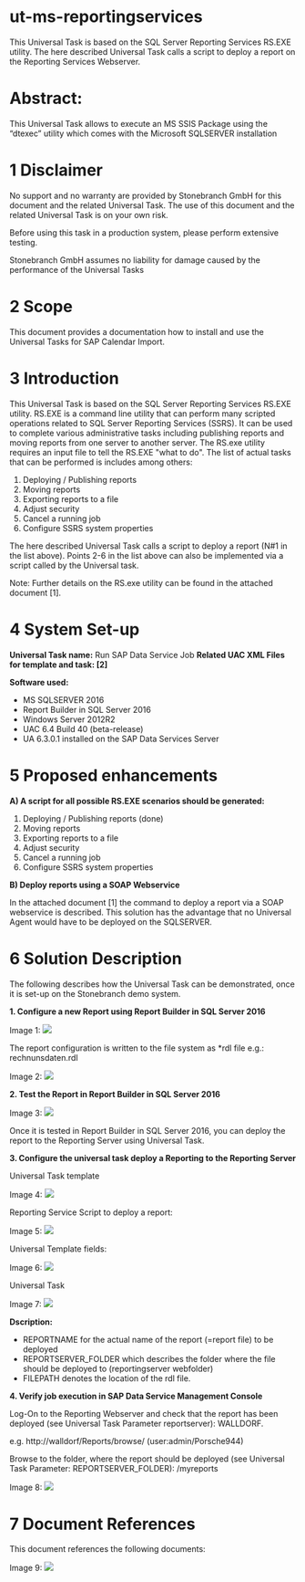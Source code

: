 # ut-ms-reportingservices
This Universal Task is based on the SQL Server Reporting Services RS.EXE utility. The here described Universal Task calls a script to 
deploy a report on the Reporting Services Webserver.

# Abstract:
This Universal Task allows to execute an MS SSIS Package using the “dtexec” utility which comes with the Microsoft SQLSERVER installation

# 1	Disclaimer
No support and no warranty are provided by Stonebranch GmbH for this document and the related Universal Task. The use of this document 
and the related Universal Task is on your own risk.

Before using this task in a production system, please perform extensive testing.

Stonebranch GmbH assumes no liability for damage caused by the performance of the Universal Tasks

# 2	Scope 
This document provides a documentation how to install and use the Universal Tasks for SAP Calendar Import. 

# 3	Introduction
This Universal Task is based on the SQL Server Reporting Services RS.EXE utility. RS.EXE is a command line utility that can perform many 
scripted operations related to SQL Server Reporting Services (SSRS). It can be used to complete various administrative tasks including 
publishing reports and moving reports from one server to another server. The RS.exe utility requires an input file to tell the RS.EXE 
"what to do". The list of actual tasks that can be performed is includes among others:

1.	Deploying / Publishing reports
2.	Moving reports
3.	Exporting reports to a file
4.	Adjust security
5.	Cancel a running job
6.	Configure SSRS system properties

The here described Universal Task calls a script to deploy a report (N#1 in the list above).  Points 2-6 in the list above can also be implemented via a script called by the Universal task.

Note: Further details on the RS.exe utility can be found in the attached document [1].  

# 4	System Set-up  
**Universal Task name:** Run SAP Data Service Job
**Related UAC XML Files for template and task: [2]**

**Software used:** 
- MS SQLSERVER 2016 
-	Report Builder in SQL Server 2016
-	Windows Server 2012R2
-	UAC 6.4 Build 40 (beta-release)
-	UA 6.3.0.1 installed on the SAP Data Services Server

# 5	Proposed enhancements

**A)	A script for all possible RS.EXE scenarios should be generated:**

1.	Deploying / Publishing reports (done)
2.	Moving reports
3.	Exporting reports to a file
4.	Adjust security
5.	Cancel a running job
6.	Configure SSRS system properties

**B)	Deploy reports using a SOAP Webservice**

In the attached document [1] the command to deploy a report via a SOAP webservice is described. This solution has the advantage that no 
Universal Agent would have to be deployed on the SQLSERVER.

# 6	Solution Description

The following describes how the Universal Task can be demonstrated, once it is set-up on the Stonebranch demo system.
 
**1.	Configure a new Report using Report Builder in SQL Server 2016**

Image 1:
![](images/image1.png)

The report configuration is written to the file system as *rdl file e.g.: rechnunsdaten.rdl

Image 2:
![](images/image2.png)

**2.	Test the Report in Report Builder in SQL Server 2016**

Image 3:
![](images/image3.png)

Once it is tested in Report Builder in SQL Server 2016, you can deploy the report to the Reporting Server using Universal Task.


**3.	Configure the universal task deploy a Reporting to the Reporting Server**

Universal Task template

Image 4:
![](images/image4.png)

Reporting Service Script to deploy a report:

Image 5:
![](images/image5.png)

Universal Template fields:

Image 6:
![](images/image6.png)

Universal Task

Image 7:
![](images/image7.png)

**Dscription:**
- REPORTNAME for the actual name of the report (=report file) to be deployed 
- REPORTSERVER_FOLDER which describes the folder where the file should be deployed to (reportingserver webfolder)
- FILEPATH denotes the location of the rdl file.

**4.	Verify job execution in SAP Data Service Management Console**

Log-On to the Reporting Webserver and check that the report has been deployed (see Universal Task Parameter reportserver): WALLDORF.

e.g. http://walldorf/Reports/browse/ (user:admin/Porsche944)

Browse to the folder, where the report should be deployed (see Universal Task Parameter: REPORTSERVER_FOLDER): /myreports

Image 8:
![](images/image8.png)

# 7	Document References
This document references the following documents:

Image 9:
![](images/image9.png)








